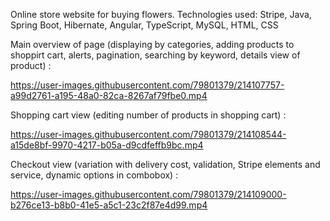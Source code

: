 Online store website for buying flowers.
Technologies used: Stripe, Java, Spring Boot, Hibernate, Angular, TypeScript, MySQL, HTML, CSS


Main overview of page (displaying by categories, adding products to shoppirt cart, alerts, pagination, searching by keyword, details view of product) :

https://user-images.githubusercontent.com/79801379/214107757-a99d2761-a195-48a0-82ca-8267af79fbe0.mp4


Shopping cart view (editing number of products in shopping cart) :

https://user-images.githubusercontent.com/79801379/214108544-a15de8bf-9970-4217-b05a-d9cdfeffb9bc.mp4

Checkout view (variation with delivery cost, validation, Stripe elements and service, dynamic options in combobox) :

https://user-images.githubusercontent.com/79801379/214109000-b276ce13-b8b0-41e5-a5c1-23c2f87e4d99.mp4

